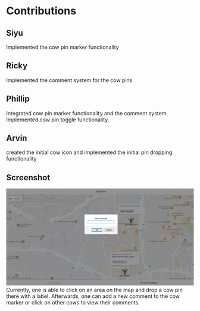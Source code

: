 # Contributions

## Siyu
Implemented the cow pin marker functionality

## Ricky
Implemented the comment system for the cow pins

## Phillip
Integrated cow pin marker functionality and the comment system. Implemented
cow pin toggle functionality.

## Arvin
created the initial cow icon and implemented the initial pin dropping functionality 
## Screenshot
![Screenshot](Images/Milestone5.jpg)
Currently, one is able to click on an area on the map and drop a cow pin there with a label.  Afterwards, one can add a new comment to the cow marker or click on other cows to view their comments.
